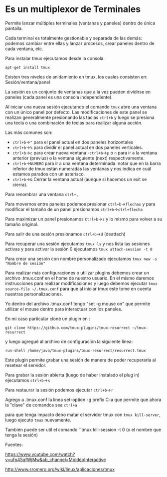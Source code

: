 # Es un multiplexor de Terminales

Permite lanzar múltiples terminales (ventanas y paneles) dentro de única pantalla. 

Cada terminal es totalmente gestionable y separada de las demás: podemos cambiar entre ellas y lanzar procesos, crear paneles dentro de cada ventana, etc.

Para instalar tmux ejecutamos desde la consola:

``apt-get install tmux``

Existen tres niveles de anidamiento en tmux, los cuales consisten en:
Sesión/ventana/panel




La sesión es un conjunto de ventanas que a la vez pueden dividirse en paneles (cada panel es una consola independiente). 

Al iniciar una nueva sesión ejecutando el comando ``tmux`` abre una ventana con un único panel por defecto. Las modificaciones de este panel se realizan generalmente presionando las taclas ``ctrl+b`` y luego se presiona una tecla o una combinación de teclas para realizar alguna acción.

Las más comunes son:

- ``ctrl+b``->``"`` para el panel actual en dos paneles horizontales
- ``ctrl+b``->``%`` para dividir el panel actual en dos paneles verticales.
- ``ctrl+b``->``c`` para crear nueva ventana
-``ctrl+b``->``p`` o ``n`` para ir a la ventana anterior (previus) o la ventana siguiente (next) respectivamente.
- ``ctrl+b``->``NUMERO`` para ir a una ventana determinada. notar que en la barra inferior de tmux están numeradas las ventanas y nos indica en cuál estamos parados con un asterísco.
- ``ctrl+b``->``&`` Cerrar la ventana actual (aunque si hacemos un exit se cierra).

Para renombrar una ventana ``ctrl+,``

Para movernos entre paneles podemos presionar ``ctrl+b``->``flechas`` y para modificar el tamaño de un panel presionamos ``ctrl+b``->``ctrl+flecha``

Para maximizar un panel presionamos ``Ctrl+b``->``z`` y lo mismo para volver a su tamaño original. 	

Para salir de una sesión presionamos ``ctrl+b``->``d`` (deattach)

Para recuperar una sesión ejecutamos ``tmux ls`` y nos lista las sesiones activas y para activar la sesión 0 ejecutamos ``tmux attach-session -t 0``

Para crear una sesión con nombre personalizado ejecutamos ``tmux new -s "Nombre de sesión"``



Para realizar más configuraciones o utilizar plugins debemos crear un archivo .tmux.conf en el home de nuestro usuario. En el mismo daremos instrucciones para realizar modificaciones y luego debemos ejecutar ``tmux source-file ~/.tmux.conf`` para que al iniciar tmux este tome en cuenta nuestras personalizaciones.

Yo dentro del archivo .tmux.conf tengo "set -g mouse on" que permite utilizar el mouse dentro para interactuar con los paneles.

En mi caso particular cloné un plugin en :

``git clone https://github.com/tmux-plugins/tmux-resurrect ~/tmux-resurrect``

y luego agregué al archivo de configuración la siguiente línea:

``run-shell /home/javo/tmux-plugins/tmux-resurrect/resurrect.tmux``

Este plugin permite grabar una sesión de manera de poder recuperarla al resetear el servidor. 


Para grabar la sesión abierta (luego de haber instalado el plug in) ejecutamos ``ctrl+b``->``s``

Para restaurar la sesión podemos ejecutar ``ctrl+b``->``r``

Agrego a .tmux.conf la línea set-option -g prefix C-a que permite que ahora la "clave" de comandos sea ``ctrl+a``

para que tenga impacto debo matar el servidor tmux con ``tmux kill-server``, luego ejecuto ``tmux`` nuevamente.

También puede ser util el comando ``tmux kill-session -t 0 (o el nombre que tenga la sesión)

Fuentes:

https://www.youtube.com/watch?v=ufp45qfWjMw&ab_channel=MoldeoInteractive

http://www.sromero.org/wiki/linux/aplicaciones/tmux


